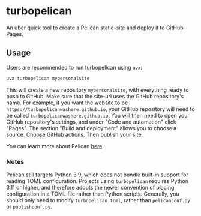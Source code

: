 # turbopelican

An uber quick tool to create a Pelican static-site and deploy it to GitHub Pages.

## Usage

Users are recommended to run turbopelican using `uvx`:

```sh
uvx turbopelican mypersonalsite
```

This will create a new repository `mypersonalsite`, with everything ready to push to GitHub. Make sure that the site-url uses the GitHub repository's name. For example, if you want the website to be `https://turbopelicanwashere.github.io`, your GitHub repository will need to be called `turbopelicanwashere.github.io`. You will then need to open your GitHub repository's settings, and under "Code and automation" click "Pages". The section "Build and deployment" allows you to choose a source. Choose GitHub actions. Then publish your site.

You can learn more about Pelican [here](https://getpelican.com).

### Notes

Pelican still targets Python 3.9, which does not bundle built-in support for reading TOML configuration. Projects using `turbopelican` requires Python 3.11 or higher, and therefore adopts the newer convention of placing configuration in a TOML file rather than Python scripts. Generally, you should only need to modify `turbopelican.toml`, rather than `pelicanconf.py` or `publishconf.py`.

